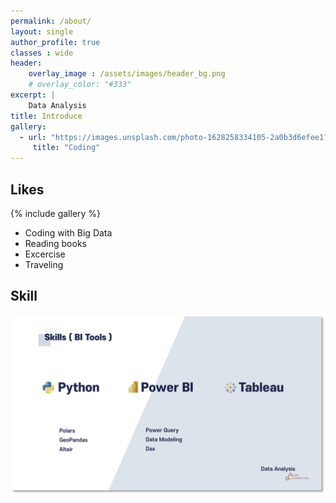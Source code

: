 ```yaml
---
permalink: /about/
layout: single
author_profile: true
classes : wide
header:
    overlay_image : /assets/images/header_bg.png
    # overlay_color: "#333"
excerpt: | 
    Data Analysis
title: Introduce
gallery:
  - url: "https://images.unsplash.com/photo-1628258334105-2a0b3d6efee1?q=80&w=2574&auto=format&fit=crop&ixlib=rb-4.0.3&ixid=M3wxMjA3fDB8MHxwaG90by1wYWdlfHx8fGVufDB8fHx8fA%3D%3D"
     title: "Coding"
---
```


## Likes

{% include gallery %}

* Coding with Big Data
* Reading books
* Excercise
* Traveling

## Skill

![foo](/assets/images/skill.png)
